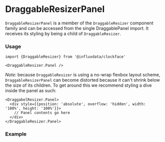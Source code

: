# DraggableResizerPanel

`DraggableResizerPanel` is a member of the `DraggableResizer` component family and can be accessed from the single DraggablePanel import. It receives its styling by being a child of `DraggableResizer`. 

### Usage
```tsx
import {DraggableResizer} from '@influxdata/clockface'
```
```tsx
<DraggableResizer.Panel />
```

*Note:* because `DraggableResizer` is using a no-wrap flexbox layout scheme, `DraggableResizerPanel` can become distorted because it can't shrink below the size of its children. To get around this we recommend styling a dive inside the panel as such:

```tsx
<DraggabelResizer.Panel>
  <div style={{position: 'absolute', overflow: 'hidden', width: '100%', height: '100%'}}>
    // Panel contents go here
  </div>
</DraggableResizer.Panel>
```

### Example
<!-- STORY -->

<!-- STORY HIDE START -->

<!-- STORY HIDE END -->

<!-- PROPS -->
